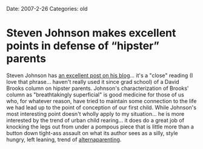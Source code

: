 Date: 2007-2-26
Categories: old

# Steven Johnson makes excellent points in defense of “hipster” parents

Steven Johnson has <a href="http://www.stevenberlinjohnson.com/2007/02/some_close_read.html">an excellent post on his blog</a>... it's a "close" reading (I love that phrase... haven't really used it since grad school) of a David Brooks column on hipster parents.  Johnson's characterization of Brooks' column as "breathtakingly superficial" is good medicine for those of us who, for whatever reason, have tried to maintain some connection to the life we had lead up to the point of conception of our first child.  While Johnson's most interesting point doesn't wholly apply to my situation... he is more interested by the trend of urban child rearing... it does do a  great job of knocking the legs out from under a pompous piece that is little more than a button down tight-ass assault on what its author sees as a silly, style hungry, left leaning, trend of <a href="http://www.theglobeandmail.com/servlet/Page/document/v5/content/subscribe?user_URL=http://www.theglobeandmail.com%2Fservlet%2Fstory%2FLAC.20070120.LEAH20%2FTPStory%2FTPEntertainment%2F&amp;ord=1172515592206&amp;brand=theglobeandmail&amp;force_login=true">alternaparenting</a>.
